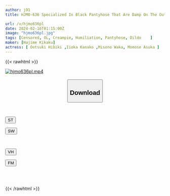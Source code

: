 ```yaml
---
author: j91
title: HJMO-636 Specialized In Black Pantyhose That Are Damp On The Outside. A Shameful Game Where You Shake Your Hips With A Fixed Dildo. An Obstacle Race That Gradually Increases In Size And Causes You To Cum In Agony! If You Can't Reach The Goal Within The Time Limit, You Will Be Immediately Creampied And Punished! 2

url: /v/hjmo636pl
date: 2024-02-16T01:15:00Z
image: "hjmo636pl.jpg"
tags: [Censored, OL, Creampie, Humiliation, Pantyhose, Dildo	]
maker: [Hajime Kikaku]
actress: [ Ootsuki Hibiki ,Iioka Kanako ,Misono Waka, Momose Asuka ]
---
```



{{< rawhtml >}}

<div class="video" data-videoid="aV7Yzv2W8WfJ3Q">
    <a href="javascript:;">
        <img src="/v/hjmo636pl/hjmo636pl.jpg" width="WIDTH" height="HEIGHT" alt="hjmo636pl.mp4" loading="lazy">
    </a>
</div>

<script type="text/javascript" src="https://j91.asia/asset/on-demand-st.js"></script>

<br>
  <link rel="stylesheet" href="https://j91.asia/asset/bs5.css">
  
  <center>
  <button class="btn btn-primary" type="button" data-bs-toggle="collapse" data-bs-target=".multi-collapse" aria-expanded="false" aria-controls="multiCollapseExample1 multiCollapseExample2"><h2>Download</h2></button></center>
</p>
<div class="row">
  <div class="col">
    <div class="collapse multi-collapse" id="multiCollapseExample1">
      <div class="card card-body">
	      	      <br>
<div class="buttons">  
<p><a href="https://streamtape.to/v/aV7Yzv2W8WfJ3Q" target="_blank"><button class="btn-hover color-3"><i class="fa fa-download"></i> ST</button></a></p>
<p><a href="https://cdnwish.com/sjc3wbjlacuq" target="_blank"><button class="btn-hover color-2"><i class="fa fa-download"></i> SW</button></a></p></div>
    </div>
  </div>
</div>
  <div class="col">
    <div class="collapse multi-collapse" id="multiCollapseExample2">
      <div class="card card-body">
	      <br>
<div class="buttons">
<p><a href="javascript:;" target="_blank"><button class="btn-hover color-9"><i class="fa fa-download"></i> VH</button></a></p>
<p><a href="javascript:;"><button class="btn-hover color-8"><i class="fa fa-download"></i> FM</button></a></p></div>
<br><br>
      </div>
    </div>
  </div>
</div>

{{< /rawhtml >}}